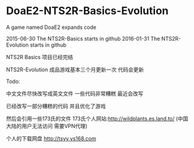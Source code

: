 ﻿# DoaE2-NTS2R-Basics-Evolution 
A game named DoaE2 expands code

2015-06-30 The NTS2R-Basics starts in github
2016-01-31 The NTS2R-Evolution starts in github

NTS2R Basics 项目已经完结

NTS2R-Evolution 成品游戏基本三个月更新一次 代码会更新


Todo:

中文文件尽快改写成英文文件 一些代码非常糟糕 最近会改写

已经改写一部分糟糕的代码 并且优化了游戏

然后会引用一些173氏的文件 173氏个人网站:http://wildplants.es.land.to/
(中国大陆的用户无法访问 需要VPN代理)

个人的下载网盘
http://tsyy.ys168.com
